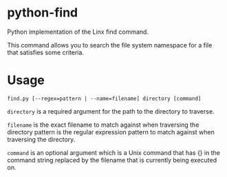 # python-find
Python implementation of the Linx find command.

This command allows you to search the file system namespace for a file that satisfies some criteria.

# Usage
`find.py [--regex=pattern | --name=filename] directory [command]`

`directory` is a required argument for the path to the directory to traverse.

`filename` is the exact filename to match against when traversing the directory pattern is the regular expression pattern to match against when traversing the directory.

`command` is an optional argument which is a Unix command that has {} in the command string replaced by the filename that is currently being executed on.
